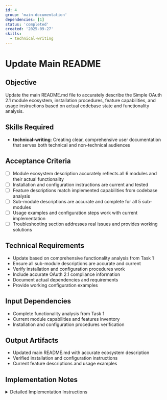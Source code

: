 ```yaml
---
id: 4
group: 'main-documentation'
dependencies: [1]
status: 'completed'
created: '2025-09-27'
skills:
  - technical-writing
---
```


# Update Main README

## Objective

Update the main README.md file to accurately describe the Simple OAuth 2.1 module ecosystem, installation procedures, feature capabilities, and usage instructions based on actual codebase state and functionality analysis.

## Skills Required

- **technical-writing**: Creating clear, comprehensive user documentation that serves both technical and non-technical audiences

## Acceptance Criteria

- [ ] Module ecosystem description accurately reflects all 6 modules and their actual functionality
- [ ] Installation and configuration instructions are current and tested
- [ ] Feature descriptions match implemented capabilities from codebase analysis
- [ ] Sub-module descriptions are accurate and complete for all 5 sub-modules
- [ ] Usage examples and configuration steps work with current implementation
- [ ] Troubleshooting section addresses real issues and provides working solutions

## Technical Requirements

- Update based on comprehensive functionality analysis from Task 1
- Ensure all sub-module descriptions are accurate and current
- Verify installation and configuration procedures work
- Include accurate OAuth 2.1 compliance information
- Document actual dependencies and requirements
- Provide working configuration examples

## Input Dependencies

- Complete functionality analysis from Task 1
- Current module capabilities and features inventory
- Installation and configuration procedures verification

## Output Artifacts

- Updated main README.md with accurate ecosystem description
- Verified installation and configuration instructions
- Current feature descriptions and usage examples

## Implementation Notes

<details>
<summary>Detailed Implementation Instructions</summary>

**README Structure Update:**

1. **Overview Section**: Update based on Task 1 findings
   - Accurate description of OAuth 2.1 compliance
   - Correct sub-module count and functionality
   - Current feature highlights

2. **Sub-module Descriptions**: For each of the 5 sub-modules:
   - **simple_oauth_pkce**: Update with actual PKCE implementation details
   - **simple_oauth_native_apps**: Update with RFC 8252 features found in code
   - **simple_oauth_server_metadata**: Update with RFC 8414 implementation
   - **simple_oauth_client_registration**: Update with RFC 7591 features
   - **simple_oauth_device_flow**: Update with RFC 8628 implementation

3. **Installation Section**:
   - Verify composer requirements
   - Update module dependencies
   - Confirm drush commands work
   - Test configuration procedures

4. **Configuration Section**:
   - Update compliance dashboard information
   - Verify configuration paths and procedures
   - Test permission requirements
   - Update troubleshooting information

**Verification Process**:

- Cross-reference all information with Task 1 analysis
- Test installation and configuration steps
- Verify all module names and paths are correct
- Ensure feature descriptions match implementation

**Quality Standards**:

- Clear language for both technical and non-technical users
- Accurate technical information based on code analysis
- Working examples and procedures
- Logical information organization

</details>
